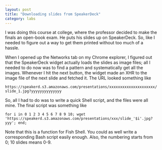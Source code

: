 ```yaml
---
layout: post
title: "Downloading slides from SpeakerDeck"
category: labs
---
```


I was doing this course at college, where the professor decided to make the finals an open-book exam. He puts his slides up on SpeakerDeck. So, like I needed to figure out a way to get them printed without too much of a hassle. 

When I opened up the Networks tab on my Chrome explorer, I figured out that the SpeakerDeck widget actually loads the slides as image files; all I needed to do now was to find a pattern and systematically get all the images. Whenever I hit the next button, the widget made an XHR to the image file of the next slide and fetched it. The URL looked something like 

` https://speakerd.s3.amazonaws.com/presentations/xxxxxxxxxxxxxxxxxxxxx/slide_1.jpg?yyyyyyyyyyyyyy `

So, all I had to do was to write a quick Shell script, and the files were all mine. The final script was something like 

` for i in 0 1 2 3 4 5 6 7 8 9 10; wget 'https://speakerd.s3.amazonaws.com/presentations/xxx/slide_'$i'.jpg?yyy'; end; `

Note that this is a function for Fish Shell. You could as well write a corresponding Bash script easily enough. Also, the numbering starts from 0; 10 slides means 0-9. 
